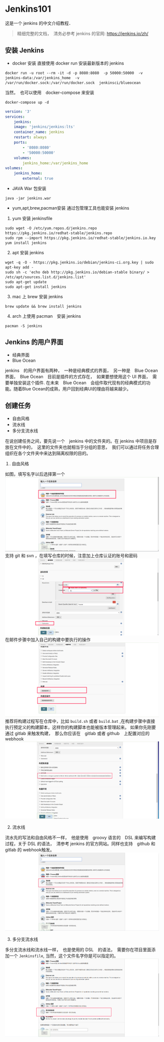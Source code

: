 # Jenkins101
这是一个 jenkins 的中文介绍教程．

> 精细完整的文档，　清务必参考 jenkins 的官网: https://jenkins.io/zh/
## 安装 Jenkins
* docker 安装
直接使用 docker run 安装最新版本的 jenkins
```shell
docker run -u root --rm -it -d -p 8080:8080  -p 50000:50000  -v jenkins-data:/var/jenkins_home  -v /var/run/docker.sock:/var/run/docker.sock  jenkinsci/blueocean 
```
当然，　也可以使用　docker-compose 来安装
```shell
docker-compose up -d
```
```yml
version: '3'
services:
    jenkins:
    image: 'jenkins/jenkins:lts'
    container_name: jenkins
    restart: always
    ports:
        - '8080:8080'
        - '50000:50000'
    volumes:
        jenkins_home:/var/jenkins_home
volumes:
    jenkins_home:
        external: true
```
* JAVA War 包安装
```shell
java -jar jenkins.war
```
* yum,apt,brew,pacman安装
通过包管理工具也能安装 jenkins

1. yum 安装 jenkinsfile
```shell
sudo wget -O /etc/yum.repos.d/jenkins.repo https://pkg.jenkins.io/redhat-stable/jenkins.repo
sudo rpm --import https://pkg.jenkins.io/redhat-stable/jenkins.io.key
yum install jenkins
```
2. apt 安装 jenkins
```shell
wget -q -O - https://pkg.jenkins.io/debian/jenkins-ci.org.key | sudo apt-key add -
sudo sh -c 'echo deb http://pkg.jenkins.io/debian-stable binary/ > /etc/apt/sources.list.d/jenkins.list'
sudo apt-get update
sudo apt-get install jenkins
```
3. mac 上 brew 安装 jenkins
```shell
brew update && brew install jenkins
```
4. arch 上使用 pacman　安装 jenkins
```shell
pacman -S jenkins
```

## Jenkins 的用户界面
* 经典界面
* Blue Ocean

jenkins　的用户界面有两种，　一种是经典模式的界面，　另一种是　Blue Ocean　界面，　Blue Ocean　目前是插件的方式存在，　如果要想使用这个 UI 界面，　需要单独安装这个插件. 在未来　Blue Ocean　会组件取代现有的经典模式的功能。随着Blue Ocean的成熟，用户回到经典UI的理由将越来越少。

## 创建任务
* 自由风格
* 流水线
* 多分支流水线

在说创建任务之间，要先说一个　jenkins 中的文件夹的。在 jenkins 中项目是存放在文件中的，　这里的文件夹也就相当于分组的意思，　我们可以通过将任务合理组织在各个文件夹中来达到隔离权限的目的。

１. 自由风格

如图，填写名字以后选择第一个
![自由风格](images/free.png)
支持 git 和 svn ，在填写仓库的时候，注意加上仓库认证的账号和密码
![添加仓库](images/git_svn.png)
在邮件步骤中加入自己的构建中要执行的操作
![构建步骤](images/build.png)
推荐将构建过程写在仓库中，比如 `build.sh` 或者 `build.bat` ,在构建步骤中直接执行预定义的构建脚本，这样你的构建脚本也能被版本管理起来。
如果你先刚要通过 gitlab 来触发构建，　那么你应该在　gitlab 或者 github　上配置对应的 webhook
![webhook](images/webhook.png)

2. 流水线

流水先的写法和自由风格不一样，　他是使用　groovy 语言的　DSL 来编写构建过程，关于 DSL 的语法，　清参考 jenkins 的官方网站。同样也支持　github 和　gitlab 的 webhook触发。
![流水线](images/pipeline.png)

3. 多分支流水线

多分支流水线和流水线一样，　也是使用的 DSL　的语法，　需要你在项目里面添加一个 `Jenkinsfile`, 当然，这个文件名字你是可以指定的。
![多分支](images/mutil_branch.png)